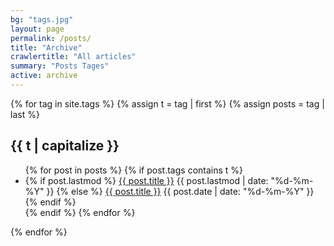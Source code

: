 ```yaml
---
bg: "tags.jpg"
layout: page
permalink: /posts/
title: "Archive"
crawlertitle: "All articles"
summary: "Posts Tages"
active: archive
---
```


{% for tag in site.tags %}
  {% assign t = tag | first %}
  {% assign posts = tag | last %}

  <h2 class="category-key" id="{{ t | downcase }}">{{ t | capitalize }}</h2>

  <ul class="year">
    {% for post in posts %}
      {% if post.tags contains t %}
        <li>
          {% if post.lastmod %}
            <a href="{{ post.url | relative_url}}">{{ post.title }}</a>
            <span class="date">{{ post.lastmod | date: "%d-%m-%Y"  }}</span>
          {% else %}
            <a href="{{ post.url | relative_url}}">{{ post.title }}</a>
            <span class="date">{{ post.date | date: "%d-%m-%Y"  }}</span>
          {% endif %}
        </li>
      {% endif %}
    {% endfor %}
  </ul>

{% endfor %}

